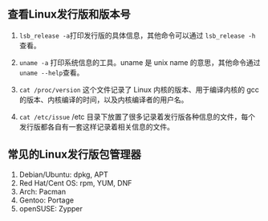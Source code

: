 ## 查看Linux发行版和版本号
1. `lsb_release -a`打印发行版的具体信息，其他命令可以通过 `lsb_release -h` 查看。

2. `uname -a` 打印系统信息的工具。uname 是 unix name 的意思，其他命令通过 `uname --help`查看。

3. `cat /proc/version` 这个文件记录了 Linux 内核的版本、用于编译内核的 gcc 的版本、内核编译的时间，以及内核编译者的用户名。

4. `cat /etc/issue` /etc 目录下放置了很多记录着发行版各种信息的文件，每个发行版都各自有一套这样记录着相关信息的文件。

## 常见的Linux发行版包管理器
1. Debian/Ubuntu: dpkg, APT
2. Red Hat/Cent OS: rpm, YUM, DNF
3. Arch: Pacman
4. Gentoo: Portage
5. openSUSE: Zypper